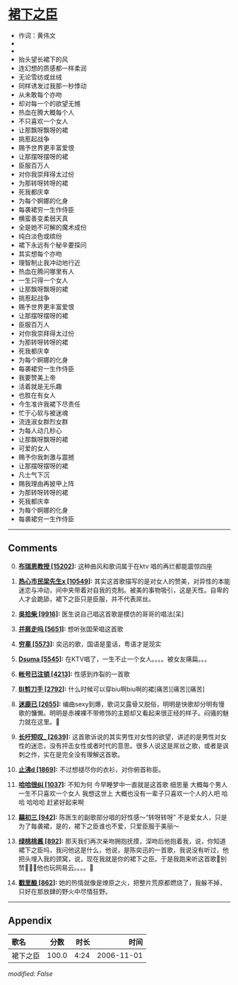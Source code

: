 # [裙下之臣](https://music.163.com/song?id=65758)

* 作词：黄伟文
*
*
* 抬头望长裙下的风
* 连幻想的质感都一样柔润
* 无论雪纺或丝绒
* 同样诱发过我那一秒悸动
* 从未敢每个亦吻
* 却对每一个的欲望无憾
* 热血在腾大概每个人
* 不只喜欢一个女人
* 让那飘呀飘呀的裙
* 挑惹起战争
* 赐予世界更丰富爱恨
* 让那摆呀摆呀的裙
* 臣服百万人
* 对你我崇拜得太过份
* 为那转呀转呀的裙
* 死我都庆幸
* 为每个婀娜的化身
* 每袭裙穷一生作侍臣
* 横蛮善变柔弱天真
* 全是她不可解的魔术成份
* 纯白淡色或缤纷
* 裙下永远有个秘辛要探问
* 其实想每个亦吻
* 理智制止我冲动地行近
* 热血在腾问哪里有人
* 一生只得一个女人
* 让那飘呀飘呀的裙
* 挑惹起战争
* 赐予世界更丰富爱恨
* 让那摆呀摆呀的裙
* 臣服百万人
* 对你我崇拜得太过份
* 为那转呀转呀的裙
* 死我都庆幸
* 为每个婀娜的化身
* 每袭裙穷一生作侍臣
* 我要赞美上帝
* 活着就是无乐趣
* 也胜在有女人
* 今生准许我裙下尽责任
* 忙于心软与被迷魂
* 流连淑女群烈女群
* 为每人动几秒心
* 让那飘呀飘呀的裙
* 可爱的女人
* 赐予你我刺激与震撼
* 让那摆呀摆呀的裙
* 凡士气下沉
* 赐我理由再披甲上阵
* 为那转呀转呀的裙
* 死我都庆幸
* 为每个婀娜的化身
* 每袭裙穷一生作侍臣


---

## Comments
0. **[布瑞恩教授 \[15202\]](https://music.163.com/#/user/home?id=49722859):** 这种曲风和歌词属于在ktv 唱的再烂都能震惊四座

1. **[热心市民梁先生x \[10549\]](https://music.163.com/#/user/home?id=40927165):** 其实这首歌描写的是对女人的赞美，对异性的本能迷恋与冲动，间中夹带着对自我的克制。被美的事物吸引，这是天性。自卑的人才会跪舔，裙下之臣只是臣服，并不代表屌丝。

2. **[吳拾柴 \[9916\]](https://music.163.com/#/user/home?id=31264341):** 医生说自己唱这首歌是模仿的哥哥的唱法[呆]

3. **[并肩走吗 \[5651\]](https://music.163.com/#/user/home?id=61367381):** 想听张国荣唱这首歌

4. **[穷辜 \[5573\]](https://music.163.com/#/user/home?id=109011488):** 奕迅的歌，国语是童话，粤语才是现实

5. **[Dsuma \[5545\]](https://music.163.com/#/user/home?id=248599370):** 在KTV唱了，一生不止一个女人。。。。被女友痛扁。。。

6. **[帐号已注销 \[4213\]](https://music.163.com/#/user/home?id=32831197):** 性感到炸裂的一首歌

7. **[BI剪刀手 \[2792\]](https://music.163.com/#/user/home?id=249969298):** 什么时候可以穿biu啊biu啊的裙[痛苦][痛苦][痛苦]

8. **[迷鹿已 \[2655\]](https://music.163.com/#/user/home?id=130523323):** 编曲sexy到爆，歌词又露骨又脱俗，明明是快歌却分明有慢歌的慵懒。明明是赤裸裸不带修饰的主题却又看起来很正经的样子。闷骚的魅力就在这里。

9. **[长吁短叹_ \[2639\]](https://music.163.com/#/user/home?id=6314707):** 这首歌诉说的其实男性对女性的欲望，讲述的是男性对女性的迷恋，没有抨击女性或者时代的意思。很多人说这是屌丝之歌，或者是讽刺之作，实在是完全没有理解这首歌。

10. **[止沸d \[1869\]](https://music.163.com/#/user/home?id=493261351):** 不过想褪尽你的衣衫，对你俯首称臣。

11. **[哈哈很纠 \[1037\]](https://music.163.com/#/user/home?id=278965969):** 不知为何 今早睡梦中一直就是这首歌   细思量 大概每个男人 一生不只喜欢一个女人 我想这世上   大概也没有一辈子只喜欢一个人的人吧     哈哈 哈哈哈  赶紧好起来啊

12. **[囍初三 \[942\]](https://music.163.com/#/user/home?id=16147720):** 陈医生的副歌部分唱的好性感～“转呀转呀”  不是爱女人，只是为了每袭裙，是的，裙下之臣谁也不爱，只爱臣服于美丽～

13. **[绿桃桃酱 \[892\]](https://music.163.com/#/user/home?id=69573099):** 那天我们再次亲吻拥抱抚摸，深吻后他抱着我，说，你知道裙下之臣吗，我问他这是什么，他说，是陈奕迅的一首歌，我说没有听过，他把头埋入我的颈窝，说，现在我就是你的裙下之臣。于是我跑来听这首歌🌚别赞🌚🌚🌚他也玩网易云。。。。🌚

14. **[戳里酿 \[862\]](https://music.163.com/#/user/home?id=328148482):** 她的热情就像是燎原之火，把整片荒原都燃烧了，我躲不掉，只好在那放肆的野火中尽情狂野。



---

## Appendix

|歌名|分数|时长|时间|
|:---|:---:|---:|---:|
|裙下之臣|100.0|4:24|2006-11-01

*modified: False*